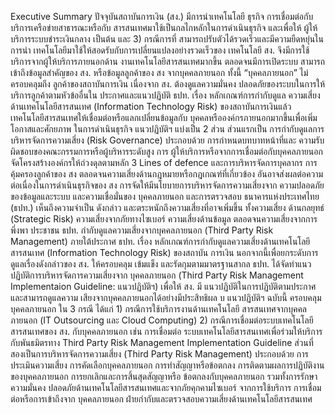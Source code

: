 Executive Summary
ปัจจุบันสถาบันการเงิน (สง.) มีการนำเทคโนโลยี ธุรกิจ การเชื่อมต่อกับบริการเครือข่ายสาธารณะหรือกับ
สารสนเทศมาใช้เป็นกลไกหลักในการดำเนินธุรกิจ และเพื่อให้ ผู้ให้บริการระบบชำระเงินกลาง เป็นต้น และ 3) กรณีการที่
สามารถปรับตัวได้รวดเร็วและมีความยืดหยุ่นในการนำ
เทคโนโลยีมาใช้ให้สอดรับกับการเปลี่ยนแปลงอย่างรวดเร็วของ
เทคโนโลยี สง. จึงมีการใช้บริการจากผู้ให้บริการภายนอกด้าน
งานเทคโนโลยีสารสนเทศมากขึ้น ตลอดจนมีการเปิดระบบ
สามารถเข้าถึงข้อมูลสำคัญของ สง. หรือข้อมูลลูกค้าของ สง
จากบุคคลภายนอก ทั้งนี้ “บุคคลภายนอก” ไม่ครอบคลุมถึง
ลูกค้าของสถาบันการเงิน เนื่องจาก สง. ต้องดูแลความมั่นคง
ปลอดภัยของระบบในการให้บริการลูกค้าตามหัวข้ออื่นใน
ประกาศและแนวปฏิบัติ ธปท. เรื่อง หลักเกณฑ์การกำกับดูแล
ความเสี่ยงด้านเทคโนโลยีสารสนเทศ (Information
Technology Risk) ของสถาบันการเงินแล้ว
เทคโนโลยีสารสนเทศให้เชื่อมต่อหรือแลกเปลี่ยนข้อมูลกับ
บุคคลหรือองค์กรภายนอกมากขึ้นเพื่อเพิ่มโอกาสและศักยภาพ
ในการดำเนินธุรกิจ
แนวปฏิบัติฯ แบ่งเป็น 2 ส่วน ส่วนแรกเป็น
การกำกับดูแลการบริหารจัดการความเสี่ยง (Risk
Governance) ประกอบด้วย การกำหนดบทบาทหน้าที่และ
ความรับผิดชอบของคณะกรรมการหรือผู้บริหารระดับสูง การ
ผู้ให้บริการหรือจากการเชื่อมต่อกับบุคคลภายนอก จัดโครงสร้างองค์กรให้ถ่วงดุลตามหลัก 3 Lines of defence
และการบริหารจัดการบุคลากร การคุ้มครองลูกค้าของ สง
ตลอดจนความเสี่ยงด้านกฎหมายหรือกฎเกณฑ์ที่เกี่ยวข้อง
อันอาจส่งผลต่อความต่อเนื่องในการดำเนินธุรกิจของ สง การจัดให้มีนโยบายการบริหารจัดการความเสี่ยงจาก
ความปลอดภัยของข้อมูลและระบบ และความเชื่อมั่นของ บุคคลภายนอก และการตรวจสอบ
ธนาคารแห่งประเทศไทย (ธปท.) เห็นถึงความจำเป็น
ดังกล่าว และตระหนักถึงความเสี่ยงที่อาจเพิ่มขึ้น ทั้งความเสี่ยง
ด้านกลยุทธ์ (Strategic Risk) ความเสี่ยงจากภัยทางไซเบอร์
ความเสี่ยงด้านข้อมูล ตลอดจนความเสี่ยงจากการพึ่งพา
ประชาชน
ธปท. กำกับดูแลความเสี่ยงจากบุคคลภายนอก
(Third Party Risk Management) ภายใต้ประกาศ ธปท.
เรื่อง หลักเกณฑ์การกำกับดูแลความเสี่ยงด้านเทคโนโลยี
สารสนเทศ (Information Technology Risk) ของสถาบัน
การเงิน นอกจากนี้เพื่อยกระดับการดูแลเรื่องดังกล่าวของ
สง. ให้ครอบคลุม เข้มแข็ง และรัดกุมตามมาตรฐานสากล
ธปท. ได้จัดทําแนวปฏิบัติการบริหารจัดการความเสี่ยงจาก
บุคคลภายนอก (Third Party Risk Management
Implementaion Guideline: แนวปฏิบัติฯ) เพื่อให้ สง. มี
แนวปฏิบัติในการปฏิบัติตามประกาศและสามารถดูแลความ
เสียงจากบุคคลภายนอกได้อย่างมีประสิทธิผล
บ
แนวปฏิบัติฯ ฉบับนี้ ครอบคลุมบุคคลภายนอก ใน
3 กรณี ได้แก่ 1) กรณีการใช้บริการงานด้านเทคโนโลยี
สารสนเทศจากบุคคลภายนอก (IT Outsourcing และ
Cloud Computing) 2) กรณีการเชื่อมต่อระบบเทคโนโลยี
สารสนเทศของ สง. กับบุคคลภายนอก เช่น การเชื่อมต่อ
ระบบเทคโนโลยีสารสนเทศเพื่อร่วมให้บริการกับพันธมิตรทาง
Third Party Risk Management Implementation Guideline
ส่วนที่สองเป็นการบริหารจัดการความเสี่ยง
(Third Party Risk Management) ประกอบด้วย
การประเมินความเสี่ยง การคัดเลือกบุคคลภายนอก
การทำสัญญาหรือข้อตกลง การติดตามผลการปฏิบัติงาน
ของบุคคลภายนอก การยกเลิกและการสิ้นสุดสัญญาหรือ
ข้อตกลงกับบุคคลภายนอก รวมทั้งการรักษาความมั่นคง
ปลอดภัยด้านเทคโนโลยีสารสนเทศและจากภัยคุกคามไซเบอร์
จากการใช้บริการ การเชื่อมต่อหรือการเข้าถึงจาก
บุคคลภายนอก
ฝ่ายกำกับและตรวจสอบความเสี่ยงด้านเทคโนโลยีสารสนเทศ
